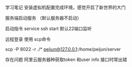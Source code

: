 学习笔记
 安装虚拟机配置完成环境，感觉开启了新世界的大门


 服务端启动服务 （默认服务器不启动） 

 启动指令 service ssh start  默认22端口监听



远程登录  使用 scp命令

scp -P 8022 -r ./* peijun@127.0.0.1:/home/peijun/server




存在问题 阿里云服务器种获取token 和user info 接口时常出错
